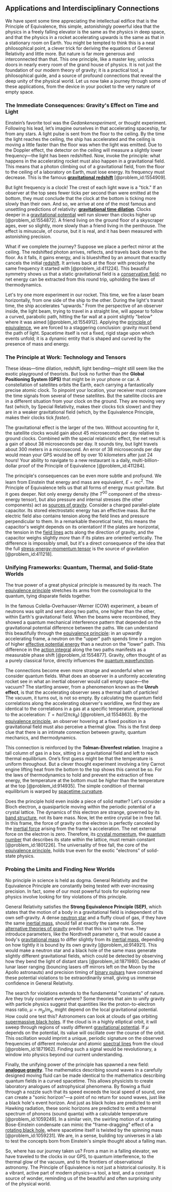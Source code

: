 ## Applications and Interdisciplinary Connections

We have spent some time appreciating the intellectual edifice that is the Principle of Equivalence, this simple, astonishingly powerful idea that the physics in a freely falling elevator is the same as the physics in deep space, and that the physics in a rocket accelerating upwards is the same as that in a stationary room on Earth. You might be tempted to think this is a neat philosophical point, a clever trick for deriving the equations of General Relativity and little more. But nature is far more generous and interconnected than that. This one principle, like a master key, unlocks doors in nearly every room of the grand house of physics. It is not just the foundation of our modern theory of gravity; it is a practical tool, a philosophical guide, and a source of profound connections that reveal the deep unity of the physical world. Let us now take a journey through some of these applications, from the device in your pocket to the very nature of empty space.

### The Immediate Consequences: Gravity's Effect on Time and Light

Einstein’s favorite tool was the *Gedankenexperiment*, or thought experiment. Following his lead, let’s imagine ourselves in that accelerating spaceship, far from any stars. A light pulse is sent from the floor to the ceiling. By the time the light reaches the ceiling, the ship has accelerated and the ceiling is moving a little faster than the floor was when the light was emitted. Due to the Doppler effect, the detector on the ceiling will measure a slightly lower frequency—the light has been redshifted. Now, invoke the principle: what happens in the accelerating rocket must also happen in a gravitational field. This means that a photon climbing out of a gravitational field, from the floor to the ceiling of a laboratory on Earth, must lose energy. Its frequency must decrease. This is the famous **[gravitational redshift](@article_id:158203)** [@problem_id:1554909].

But light frequency is a clock! The crest of each light wave is a "tick." If an observer at the top sees fewer ticks per second than were emitted at the bottom, they must conclude that the clock at the bottom is ticking more slowly than their own. And so, we arrive at one of the most famous and unsettling predictions of relativity: **[gravitational time dilation](@article_id:161649)**. Clocks deeper in a [gravitational potential](@article_id:159884) well run slower than clocks higher up [@problem_id:1554872]. A friend living on the ground floor of a skyscraper ages, ever so slightly, more slowly than a friend living in the penthouse. The effect is minuscule, of course, but it is real, and it has been measured with astonishing precision.

What if we complete the journey? Suppose we place a perfect mirror at the ceiling. The redshifted photon arrives, reflects, and travels back down to the floor. As it falls, it gains energy, and is blueshifted by an amount that exactly cancels the initial [redshift](@article_id:159451). It arrives back at the floor with precisely the same frequency it started with [@problem_id:411224]. This beautiful symmetry shows us that a static gravitational field is a [conservative field](@article_id:270904); no net energy can be extracted from this round trip, upholding the laws of thermodynamics.

Let's try one more experiment in our rocket. This time, we fire a laser beam horizontally, from one side of the ship to the other. During the light's transit time, the ship accelerates "upwards." From the perspective of an observer inside, the light beam, trying to travel in a straight line, will appear to follow a curved, parabolic path, hitting the far wall at a point slightly "below" where it was aimed [@problem_id:1554912]. Applying the [principle of equivalence](@article_id:157024), we are forced to a staggering conclusion: gravity must bend the path of light. Spacetime itself is not a fixed, rigid stage upon which events unfold; it is a dynamic entity that is shaped and curved by the presence of mass and energy.

### The Principle at Work: Technology and Tensors

These ideas—time dilation, redshift, light bending—might still seem like the exotic playground of theorists. But look no further than the **Global Positioning System (GPS)** that might be in your phone or car. A constellation of satellites orbits the Earth, each carrying a fantastically precise atomic clock. To pinpoint your location, your receiver must compare the time signals from several of these satellites. But the satellite clocks are in a different situation from your clock on the ground. They are moving very fast (which, by Special Relativity, makes their clocks tick slower) and they are in a weaker gravitational field (which, by the Equivalence Principle, makes their clocks tick *faster*).

The gravitational effect is the larger of the two. Without accounting for it, the satellite clocks would gain about 45 microseconds per day relative to ground clocks. Combined with the special relativistic effect, the net result is a gain of about 38 microseconds per day. It sounds tiny, but light travels about 300 meters in a microsecond. An error of 38 microseconds per day would mean your GPS would be off by over 10 kilometers after just 24 hours! Your ability to navigate to a new restaurant is a daily, multi-billion-dollar proof of the Principle of Equivalence [@problem_id:411284].

The principle's consequences can be even more subtle and profound. We learn from Einstein that energy and mass are equivalent, $E = mc^2$. The Principle of Equivalence tells us that all forms of energy must gravitate. But it goes deeper. Not only energy density (the $T^{00}$ component of the stress-energy tensor), but also pressure and internal stresses (the other components) act as [sources of gravity](@article_id:271058). Consider a charged parallel-plate capacitor. Its stored electrostatic energy has an effective mass. But the electric field also contains tension along the field lines and pressure perpendicular to them. In a remarkable theoretical twist, this means the capacitor's weight depends on its orientation! If the plates are horizontal, the tension in the [field lines](@article_id:171732) acts along the direction of gravity, and the capacitor weighs slightly *more* than if its plates are oriented vertically. The difference is impossibly small, but it's a direct consequence of the idea that the full [stress-energy-momentum tensor](@article_id:203408) is the source of gravitation [@problem_id:411218].

### Unifying Frameworks: Quantum, Thermal, and Solid-State Worlds

The true power of a great physical principle is measured by its reach. The [equivalence principle](@article_id:151765) stretches its arms from the cosmological to the quantum, tying disparate fields together.

In the famous Colella-Overhauser-Werner (COW) experiment, a beam of neutrons was split and sent along two paths, one higher than the other, within Earth's gravitational field. When the beams were recombined, they showed a quantum mechanical interference pattern that depended on the gravitational potential difference between the paths. We can understand this beautifully through the [equivalence principle](@article_id:151765): in an upwardly accelerating frame, a neutron on the "upper" path spends time in a region of higher [effective potential energy](@article_id:171115) than a neutron on the "lower" path. This difference in the [action integral](@article_id:156269) along the two paths manifests as a measurable phase shift [@problem_id:1554877]. Gravity, often thought of as a purely classical force, directly influences the [quantum wavefunction](@article_id:260690).

The connections become even more strange and wonderful when we consider quantum fields. What does an observer in a uniformly accelerating rocket see in what an inertial observer would call empty space—the vacuum? The startling answer, from a phenomenon known as the **Unruh effect**, is that the accelerating observer sees a thermal bath of particles! The vacuum, it turns out, is not so empty. By calculating the quantum field correlations along the accelerating observer's worldline, we find they are identical to the correlations in a gas at a specific temperature, proportional to the acceleration: $T = \hbar a / (2\pi c k_B)$ [@problem_id:1554863]. By the [equivalence principle](@article_id:151765), an observer hovering at a fixed position in a gravitational field must also perceive a thermal glow. This is the first deep clue that there is an intimate connection between gravity, quantum mechanics, and thermodynamics.

This connection is reinforced by the **Tolman-Ehrenfest relation**. Imagine a tall column of gas in a box, sitting in a gravitational field and left to reach thermal equilibrium. One’s first guess might be that the temperature is uniform throughout. But a clever thought experiment involving a tiny Carnot engine lifting heat from the bottom to the top shows this cannot be so. For the laws of thermodynamics to hold and prevent the extraction of free energy, the temperature at the bottom must be *higher* than the temperature at the top [@problem_id:914935]. The simple condition of thermal equilibrium is warped by [spacetime curvature](@article_id:160597).

Does the principle hold even inside a piece of solid matter? Let's consider a Bloch electron, a quasiparticle moving within the periodic potential of a crystal lattice. The dynamics of this electron are strange, governed by its [band structure](@article_id:138885), not its bare mass. Now, let the entire crystal be in free fall. In this frame, the force of gravity on the electron is perfectly canceled by the [inertial force](@article_id:167391) arising from the frame's acceleration. The net external force on the electron is zero. Therefore, its [crystal momentum](@article_id:135875), the [quantum number](@article_id:148035) that describes its state within the lattice, must remain constant [@problem_id:1801226]. The universality of free fall, the core of the [equivalence principle](@article_id:151765), holds true even for the exotic "electrons" of solid-state physics.

### Probing the Limits and Finding New Worlds

No principle in science is held as dogma. General Relativity and the Equivalence Principle are constantly being tested with ever-increasing precision. In fact, some of our most powerful tools for exploring new physics involve looking for tiny violations of this principle.

General Relativity satisfies the **Strong Equivalence Principle (SEP)**, which states that the motion of a body in a gravitational field is independent of its own self-gravity. A dense [neutron star](@article_id:146765) and a fluffy cloud of gas, if they have the same [inertial mass](@article_id:266739), should fall at exactly the same rate. Some [alternative theories of gravity](@article_id:158174) predict that this isn't quite true. They introduce parameters, like the Nordtvedt parameter $\eta$, that would cause a body's [gravitational mass](@article_id:260254) to differ slightly from its [inertial mass](@article_id:266739), depending on how tightly it is bound by its own gravity [@problem_id:914921]. This would make a neutron star and a black hole of the same mass generate slightly different gravitational fields, which could be detected by observing how they bend the light of distant stars [@problem_id:1871980]. Decades of lunar laser ranging (bouncing lasers off mirrors left on the Moon by the Apollo astronauts) and precision timing of [binary pulsars](@article_id:161651) have constrained these potential violations to be extraordinarily small, giving us immense confidence in General Relativity.

The search for violations extends to the fundamental "constants" of nature. Are they truly constant everywhere? Some theories that aim to unify gravity with particle physics suggest that quantities like the proton-to-electron mass ratio, $\mu = m_p/m_e$, might depend on the local gravitational potential. How could one test this? Astronomers can look at clouds of gas orbiting [supermassive black holes](@article_id:157302). If the cloud is in a highly elliptical orbit, it will sweep through regions of vastly different [gravitational potential](@article_id:159884). If $\mu$ depends on the potential, its value will oscillate over the course of the orbit. This oscillation would imprint a unique, periodic signature on the observed frequencies of different molecular and atomic [spectral lines](@article_id:157081) from the cloud [@problem_id:1871962]. Finding such a signal would be revolutionary, a window into physics beyond our current understanding.

Finally, the unifying power of the principle has spawned a new field: **[analogue gravity](@article_id:144376)**. The mathematics describing sound waves in a carefully designed moving fluid can be made identical to the mathematics describing quantum fields in a curved spacetime. This allows physicists to create laboratory analogues of astrophysical phenomena. By flowing a fluid through a nozzle such that its speed exceeds the local speed of sound, one can create a "sonic horizon"—a point of no return for sound waves, just like a black hole's event horizon. And just as black holes are predicted to emit Hawking radiation, these sonic horizons are predicted to emit a thermal spectrum of phonons (sound quanta) with a calculable temperature [@problem_id:1059249]. In a similar vein, the swirling motion of a rotating Bose-Einstein condensate can mimic the "frame-dragging" effect of a [rotating black hole](@article_id:261173), where spacetime itself is twisted by the spinning mass [@problem_id:1059231]. We are, in a sense, building toy universes in a lab to test the concepts born from Einstein's simple thought about a falling man.

So, where has our journey taken us? From a man in a falling elevator, we have traveled to the clocks in our GPS, to quantum interference, to the thermal glow of the vacuum, and to the frontiers of observational astronomy. The Principle of Equivalence is not just a historical curiosity. It is a vibrant, active part of modern physics—a tool, a test, and a constant source of wonder, reminding us of the beautiful and often surprising unity of the physical world.